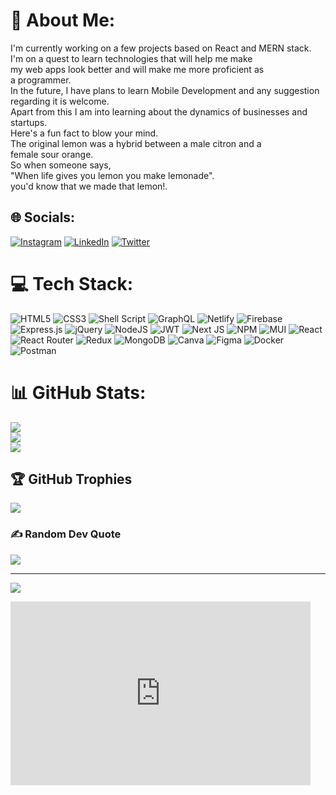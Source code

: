 # 💫 About Me:
I'm currently working on a few projects based on React and MERN stack.<br>I'm on a quest to learn technologies that will help me make<br>my web apps look better and will make me more proficient as<br>a programmer.<br>In the future, I have plans to learn Mobile Development and any suggestion<br>regarding it is welcome.<br>Apart from this I am into learning about the dynamics of businesses and<br>startups.<br>Here's a fun fact to blow your mind.<br>The original lemon was a hybrid between a male citron and a<br>female sour orange.<br>So when someone says,<br>"When life gives you lemon you make lemonade".<br>you'd know that we made that lemon!.


## 🌐 Socials:
[![Instagram](https://img.shields.io/badge/Instagram-%23E4405F.svg?logo=Instagram&logoColor=white)](https://instagram.com/shortlisted_weirdo/) [![LinkedIn](https://img.shields.io/badge/LinkedIn-%230077B5.svg?logo=linkedin&logoColor=white)](https://linkedin.com/in/sanjukta-singha-74069b97/) [![Twitter](https://img.shields.io/badge/Twitter-%231DA1F2.svg?logo=Twitter&logoColor=white)](https://twitter.com/Weirdloon?t=iU2SIGAO4zKxIANw2iSTLQ&s=09) 

# 💻 Tech Stack:
![HTML5](https://img.shields.io/badge/html5-%23E34F26.svg?style=for-the-badge&logo=html5&logoColor=white) ![CSS3](https://img.shields.io/badge/css3-%231572B6.svg?style=for-the-badge&logo=css3&logoColor=white) ![Shell Script](https://img.shields.io/badge/shell_script-%23121011.svg?style=for-the-badge&logo=gnu-bash&logoColor=white) ![GraphQL](https://img.shields.io/badge/-GraphQL-E10098?style=for-the-badge&logo=graphql&logoColor=white) ![Netlify](https://img.shields.io/badge/netlify-%23000000.svg?style=for-the-badge&logo=netlify&logoColor=#00C7B7) ![Firebase](https://img.shields.io/badge/firebase-%23039BE5.svg?style=for-the-badge&logo=firebase) ![Express.js](https://img.shields.io/badge/express.js-%23404d59.svg?style=for-the-badge&logo=express&logoColor=%2361DAFB) ![jQuery](https://img.shields.io/badge/jquery-%230769AD.svg?style=for-the-badge&logo=jquery&logoColor=white) ![NodeJS](https://img.shields.io/badge/node.js-6DA55F?style=for-the-badge&logo=node.js&logoColor=white) ![JWT](https://img.shields.io/badge/JWT-black?style=for-the-badge&logo=JSON%20web%20tokens) ![Next JS](https://img.shields.io/badge/Next-black?style=for-the-badge&logo=next.js&logoColor=white) ![NPM](https://img.shields.io/badge/NPM-%23000000.svg?style=for-the-badge&logo=npm&logoColor=white) ![MUI](https://img.shields.io/badge/MUI-%230081CB.svg?style=for-the-badge&logo=material-ui&logoColor=white) ![React](https://img.shields.io/badge/react-%2320232a.svg?style=for-the-badge&logo=react&logoColor=%2361DAFB) ![React Router](https://img.shields.io/badge/React_Router-CA4245?style=for-the-badge&logo=react-router&logoColor=white) ![Redux](https://img.shields.io/badge/redux-%23593d88.svg?style=for-the-badge&logo=redux&logoColor=white) ![MongoDB](https://img.shields.io/badge/MongoDB-%234ea94b.svg?style=for-the-badge&logo=mongodb&logoColor=white) ![Canva](https://img.shields.io/badge/Canva-%2300C4CC.svg?style=for-the-badge&logo=Canva&logoColor=white) 	![Figma](https://img.shields.io/badge/figma-%23F24E1E.svg?style=for-the-badge&logo=figma&logoColor=white) ![Docker](https://img.shields.io/badge/docker-%230db7ed.svg?style=for-the-badge&logo=docker&logoColor=white) ![Postman](https://img.shields.io/badge/Postman-FF6C37?style=for-the-badge&logo=postman&logoColor=white)
# 📊 GitHub Stats:
![](https://github-readme-stats.vercel.app/api?username=shortlisted159&theme=highcontrast&hide_border=false&include_all_commits=false&count_private=false)<br/>
![](https://github-readme-streak-stats.herokuapp.com/?user=shortlisted159&theme=highcontrast&hide_border=false)<br/>
![](https://github-readme-stats.vercel.app/api/top-langs/?username=shortlisted159&theme=highcontrast&hide_border=false&include_all_commits=false&count_private=false&layout=compact)

## 🏆 GitHub Trophies
![](https://github-profile-trophy.vercel.app/?username=shortlisted159&theme=chalk&no-frame=false&no-bg=false&margin-w=4)

### ✍️ Random Dev Quote
![](https://quotes-github-readme.vercel.app/api?type=horizontal&theme=merko)

---
[![](https://visitcount.itsvg.in/api?id=shortlisted159&icon=1&color=8)](https://visitcount.itsvg.in)


<iframe src="https://giphy.com/embed/Q2T7BXRiDFPJcPoA7Z" width="480" height="294" frameBorder="0" class="giphy-embed" allowFullScreen></iframe><p><a href="https://giphy.com/stickers/bringglobal-work-computer-laptop-Q2T7BXRiDFPJcPoA7Z"></a></p>

